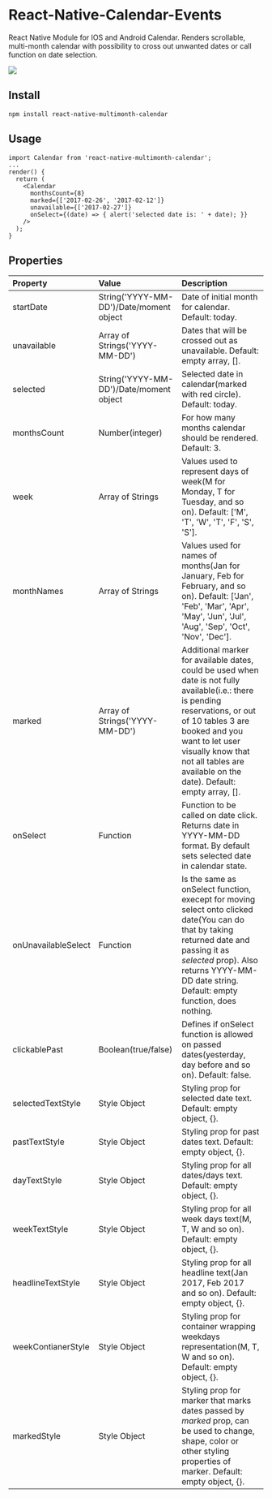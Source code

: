 # React-Native-Calendar-Events
React Native Module for IOS and Android Calendar. Renders scrollable, multi-month calendar with possibility to cross out unwanted dates or call function on date selection.

![](https://mindaugas-jacionis.github.io/external-gifs/out.gif)


## Install
```
npm install react-native-multimonth-calendar
```

## Usage
```
import Calendar from 'react-native-multimonth-calendar';
...
render() {
  return (
    <Calendar
      monthsCount={8}
      marked={['2017-02-26', '2017-02-12']}
      unavailable={['2017-02-27']}
      onSelect={(date) => { alert('selected date is: ' + date); }}
    />
  );
}
```

## Properties

| Property       | Value            | Description |
| :------------- | :--------------- | :---------- |
| startDate      | String('YYYY-MM-DD')/Date/moment object | Date of initial month for calendar. Default: today. |
| unavailable    | Array of Strings('YYYY-MM-DD')| Dates that will be crossed out as unavailable. Default: empty array, []. |
| selected       | String('YYYY-MM-DD')/Date/moment object | Selected date in calendar(marked with red circle). Default: today. |
| monthsCount    | Number(integer) | For how many months calendar should be rendered. Default: 3. |
| week           | Array of Strings | Values used to represent days of week(M for Monday, T for Tuesday, and so on). Default: ['M', 'T', 'W', 'T', 'F', 'S', 'S']. |
| monthNames     | Array of Strings | Values used for names of months(Jan for January, Feb for February, and so on). Default: ['Jan', 'Feb', 'Mar', 'Apr', 'May', 'Jun', 'Jul', 'Aug', 'Sep', 'Oct', 'Nov', 'Dec']. |
| marked         | Array of Strings('YYYY-MM-DD') | Additional marker for available dates, could be used when date is not fully available(i.e.: there is pending reservations, or out of 10 tables 3 are booked and you want to let user visually know that not all tables are available on the date). Default: empty array, []. |
| onSelect       | Function | Function to be called on date click. Returns date in YYYY-MM-DD format. By default sets selected date in calendar state. |
| onUnavailableSelect | Function | Is the same as onSelect function, execept for moving select onto clicked date(You can do that by taking returned date and passing it as *selected* prop). Also returns YYYY-MM-DD date string. Default: empty function, does nothing. |
| clickablePast  | Boolean(true/false) | Defines if onSelect function is allowed on passed dates(yesterday, day before and so on). Default: false. |
| selectedTextStyle | Style Object | Styling prop for selected date text. Default: empty object, {}. |
| pastTextStyle | Style Object | Styling prop for past dates text. Default: empty object, {}. |
| dayTextStyle  | Style Object | Styling prop for all dates/days text. Default: empty object, {}. |
| weekTextStyle | Style Object | Styling prop for all week days text(M, T, W and so on). Default: empty object, {}. |
| headlineTextStyle | Style Object | Styling prop for all headline text(Jan 2017, Feb 2017 and so on). Default: empty object, {}. |
| weekContianerStyle | Style Object | Styling prop for container wrapping weekdays representation(M, T, W and so on). Default: empty object, {}. |
| markedStyle | Style Object | Styling prop for marker that marks dates passed by *marked* prop, can be used to change, shape, color or other styling properties of marker. Default: empty object, {}. |
